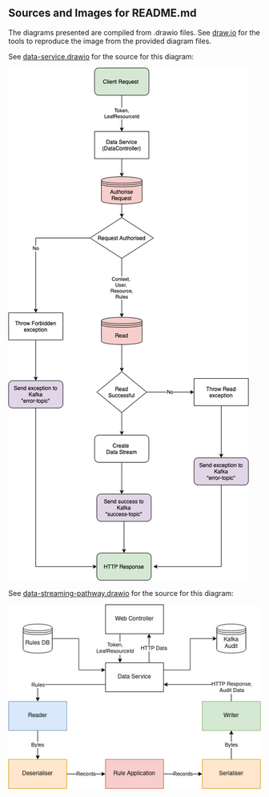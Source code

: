 <!---
Copyright 2018-2021 Crown Copyright

Licensed under the Apache License, Version 2.0 (the "License");
you may not use this file except in compliance with the License.
You may obtain a copy of the License at

  http://www.apache.org/licenses/LICENSE-2.0

Unless required by applicable law or agreed to in writing, software
distributed under the License is distributed on an "AS IS" BASIS,
WITHOUT WARRANTIES OR CONDITIONS OF ANY KIND, either express or implied.
See the License for the specific language governing permissions and
limitations under the License.
--->

## Sources and Images for README.md

The diagrams presented are compiled from .drawio files.
See [draw.io](https://app.diagrams.net/) for the tools to reproduce the image from the provided diagram files.

See [data-service.drawio](./data-service.drawio) for the source for this diagram:

![Data Service diagram](./data-service.png)


See [data-streaming-pathway.drawio](./data-streaming-pathway.drawio) for the source for this diagram:

![Data Streaming Pathway diagram](./data-streaming-pathway.jpg)
